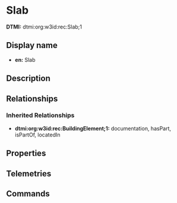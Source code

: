 # Slab
**DTMI:** dtmi:org:w3id:rec:Slab;1
## Display name
- **en:** Slab
## Description
## Relationships
### Inherited Relationships
* **dtmi:org:w3id:rec:BuildingElement;1:** documentation, hasPart, isPartOf, locatedIn
## Properties
## Telemetries
## Commands
